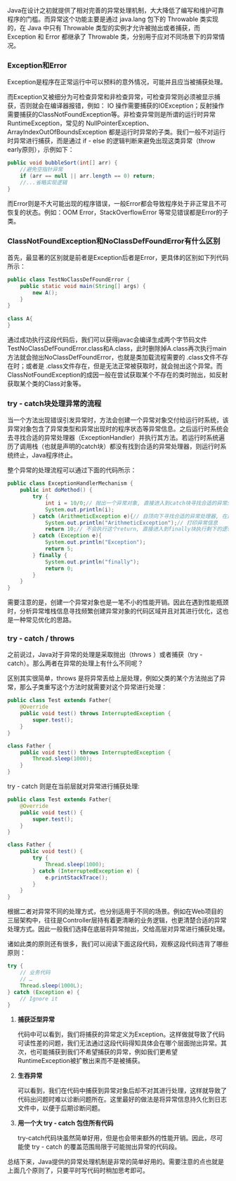 Java在设计之初就提供了相对完善的异常处理机制，大大降低了编写和维护可靠程序的门槛。而异常这个功能主要是通过 java.lang 包下的 Throwable 类实现的，在 Java 中只有 Throwable 类型的实例才允许被抛出或者捕获，而Exception 和 Error 都继承了 Throwable 类，分别用于应对不同场景下的异常情况。



### Exception和Error

Exception是程序在正常运行中可以预料的意外情况，可能并且应当被捕获处理。

而Exception又被细分为可检查异常和非检查异常，可检查异常则必须被显示捕获，否则就会在编译器报错，例如： IO 操作需要捕获的IOException；反射操作需要捕获的ClassNotFoundException等。非检查异常则是所谓的运行时异常RuntimeException，常见的 NullPointerException、ArrayIndexOutOfBoundsException 都是运行时异常的子类。我们一般不对运行时异常进行捕获，而是通过 if - else 的逻辑判断来避免出现这类异常（throw early原则），示例如下：

```java
public void bubbleSort(int[] arr) {
    //避免空指针异常
    if (arr == null || arr.length == 0) return;
	//...省略实现逻辑
}
```

而Error则是不大可能出现的程序错误，一般Error都会导致程序处于非正常且不可恢复的状态。例如：OOM Error，StackOverflowError 等常见错误都是Error的子类。



### ClassNotFoundException和NoClassDefFoundError有什么区别

首先，最显著的区别就是前者是Exception后者是Error，更具体的区别如下列代码所示：

```java
public class TestNoClassDefFoundError {
    public static void main(String[] args) {
        new A();
    }
}
 
class A{
}
```

通过成功执行这段代码后，我们可以获得javac会编译生成两个字节码文件TestNoClassDefFoundError.class和A.class，此时删除掉A.class再次执行main方法就会抛出NoClassDefFoundError，也就是类加载流程需要的 .class文件不存在时；或者是 .class文件存在，但是无法正常被获取时，就会抛出这个异常。而ClassNotFoundException的成因一般在尝试获取某个不存在的类时抛出，如反射获取某个类的Class对象等。



### try - catch块处理异常的流程

当一个方法出现错误引发异常时，方法会创建一个异常对象交付给运行时系统，该异常对象包含了异常类型和异常出现时的程序状态等异常信息。之后运行时系统会去寻找合适的异常处理器（ExceptionHandler）并执行其方法。若运行时系统遍历了调用栈（也就是声明的catch块）都没有找到合适的异常处理器，则运行时系统终止，Java程序终止。

整个异常的处理流程可以通过下面的代码所示：

```java
public class ExceptionHandlerMechanism {
    public int doMethod() {
        try {
            int i = 10/0;// 抛出一个异常对象, 直接进入到catch块寻找合适的异常处理器
            System.out.println(i);
        } catch (ArithmeticException e){// 自顶向下寻找合适的异常处理器, 在这里成功匹配到了异常对象, 因此后序的catch块不会执行
            System.out.println("ArithmeticException");// 打印异常信息
            return 10;// 不会执行这个return, 直接进入到finally块执行剩下的逻辑
        } catch (Exception e){
            System.out.println("Exception");
            return 5;
        } finally {
            System.out.println("finally");
            return 0;
        }
    }
}
```

需要注意的是，创建一个异常对象也是一笔不小的性能开销。因此在遇到性能瓶颈时，分析异常堆栈信息寻找频繁创建异常对象的代码区域并且对其进行优化，这也是一种常见优化的思路。



### try - catch / throws

之前说过，Java对于异常的处理是采取抛出（throws ）或者捕获（try - catch）。那么两者在异常的处理上有什么不同呢？

区别其实很简单，throws 是将异常丢给上层处理，例如父类的某个方法抛出了异常，那么子类重写这个方法时就需要对这个异常进行处理：

```java
public class Test extends Father{
    @Override
    public void test() throws InterruptedException {
        super.test();
    }
}

class Father {
    public void test() throws InterruptedException {
        Thread.sleep(1000);
    }
}
```

try - catch 则是在当前层就对异常进行捕获处理:

```java
public class Test extends Father{
    @Override
    public void test() {
        super.test();
    }
}

class Father {
    public void test() {
        try {
            Thread.sleep(1000);
        } catch (InterruptedException e) {
            e.printStackTrace();
        }
    }
}
```

根据二者对异常不同的处理方式，也分别适用于不同的场景。例如在Web项目的三层架构中，往往是Controller层持有着更清晰的业务逻辑，也更清楚合适的异常处理方式。因此一般我们选择在底层将异常抛出，交给高层对异常进行捕获处理。

诸如此类的原则还有很多，我们可以阅读下面这段代码，观察这段代码违背了哪些原则：

```java
try {
    // 业务代码
    // …
    Thread.sleep(1000L);
} catch (Exception e) {
    // Ignore it
}
```

1. **捕获泛型异常**

   代码中可以看到，我们将捕获的异常定义为Exception。这样做就导致了代码可读性差的问题，我们无法通过这段代码得知具体会在哪个层面抛出异常。其次，也可能捕获到我们不希望捕获的异常，例如我们更希望RuntimeException被扩散出来而不是被捕获。

2. **生吞异常**

   可以看到，我们在代码中捕获到异常对象后却不对其进行处理，这样就导致了代码出问题时难以诊断问题所在。这里最好的做法是将异常信息持久化到日志文件中，以便于后期诊断问题。

3. **用一个大 try - catch 包住所有代码**

   try-catch代码块虽然简单好用，但是也会带来额外的性能开销。因此，尽可能使 try - catch 的覆盖范围局限于可能抛出异常的代码段。



总结下来，Java提供的异常处理机制是非常的简单好用的。需要注意的点也就是上面几个原则了，只要平时写代码时稍加思考即可。